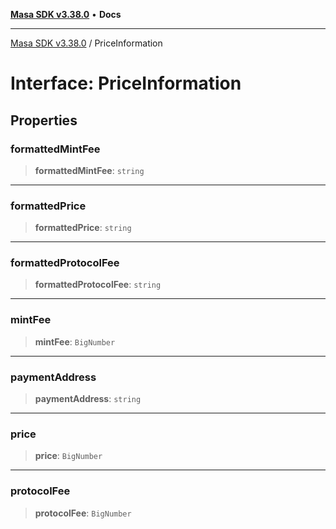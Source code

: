 [**Masa SDK v3.38.0**](../README.md) • **Docs**

***

[Masa SDK v3.38.0](../globals.md) / PriceInformation

# Interface: PriceInformation

## Properties

### formattedMintFee

> **formattedMintFee**: `string`

***

### formattedPrice

> **formattedPrice**: `string`

***

### formattedProtocolFee

> **formattedProtocolFee**: `string`

***

### mintFee

> **mintFee**: `BigNumber`

***

### paymentAddress

> **paymentAddress**: `string`

***

### price

> **price**: `BigNumber`

***

### protocolFee

> **protocolFee**: `BigNumber`
